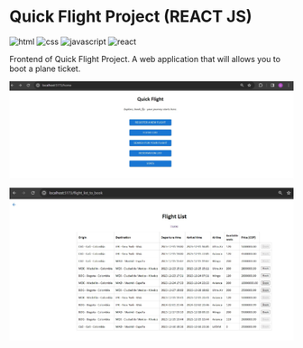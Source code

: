 # Quick Flight Project (REACT JS)

<img src="https://cdn.jsdelivr.net/gh/devicons/devicon/icons/html5/html5-plain-wordmark.svg" alt="html" width="65" height="65"/> <img src="https://cdn.jsdelivr.net/gh/devicons/devicon/icons/css3/css3-plain-wordmark.svg" alt="css" width="65" height="65"/> <img src="https://cdn.jsdelivr.net/gh/devicons/devicon/icons/javascript/javascript-original.svg" alt="javascript" width="65" height="65"/> <img src="https://cdn.jsdelivr.net/gh/devicons/devicon/icons/react/react-original-wordmark.svg" alt="react" width="65" height="65"/>

Frontend of Quick Flight Project. A web application that will allows you to boot a plane ticket.

![Alt text](src/img/index.jpg)

![Alt text](src/img/list.jpg)